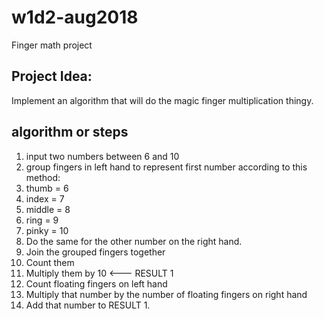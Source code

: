 # w1d2-aug2018
Finger math project

## Project Idea:
Implement an algorithm that will do the magic finger multiplication thingy.

## algorithm or steps
1.  input two numbers between 6 and 10
2.  group fingers in left hand to represent first number according to this method:
  1.  thumb = 6
  2.  index = 7
  3.  middle = 8
  4.  ring = 9
  5.  pinky = 10
3.  Do the same for the other number on the right hand.
4.  Join the grouped fingers together
5.  Count them
6.  Multiply them by 10  <--- RESULT 1
7.  Count floating fingers on left hand
8.  Multiply that number by the number of floating fingers on right hand
9.  Add that number to RESULT 1.
